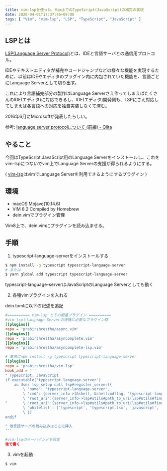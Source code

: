 ```yaml
---
title: vim-lspを使った、Vim上でのTypeScript(JavaScript)の補完の実現
date: 2020-04-01T17:37:46+09:00
tags: [ "Vim", "vim-lsp", "LSP", "TypeScript", "JavaScript" ]
---
```



## LSPとは

[LSP(Language Server Protocol)](https://github.com/Microsoft/language-server-protocol)とは、IDEと言語サーバとの通信用プロトコル。

IDEやテキストエディタが補完やコードジャンプなどの様々な機能を実現するために、以前はIDEやエディタのプラグイン内に内包されていた機能を、言語ごとにLanguage Serverとして切り出す。

これにより言語補完部分の製作はLanguage Serverさえ作ってしまえばたくさんのIDE(エディタ)に対応できるし、IDE(エディタ)開発側も、LSPにさえ対応してしまえば各言語への対応を独自実装しなくて済む。

2016年6月にMicrosoftが発表したらしい。

参考: [language server protocolについて (前編) - Qiita](https://qiita.com/atsushieno/items/ce31df9bd88e98eec5c4)


## やること

今回はTypeScript,JavaScript用のLanguage Serverをインストールし、これをvim-lspにつないでvim上でLanguage Serverの支援が得られるようにする。

( [vim-lsp](https://github.com/prabirshrestha/vim-lsp)はvimでLanguage Serverを利用できるようにするプラグイン )

## 環境

- macOS Mojave(10.14.6)
- VIM 8.2  Compiled by Homebrew
- dein.vimでプラグイン管理

Vim8上で、dein.vimにプラグインを読み込ませる。

## 手順

1. typescript-language-serverをインストールする

```sh
$ npm install -g typescript typescript-language-server
# または
$ yarn global add typescript typescript-language-server
```

typescript-language-serverはJavaScriptのLanguage Serverとしても動く

2. 各種vimプラグインを入れる

dein.tomlに以下の記述を追記

```dein.toml
#========== vim-lsp とその関連プラグイン ==========
#vim-lspとLanguage Serverの連携に必要なプラグイン群
[[plugins]]
repo = 'prabirshrestha/async.vim'
[[plugins]]
repo = 'prabirshrestha/asyncomplete.vim'
[[plugins]]
repo = 'prabirshrestha/asyncomplete-lsp.vim'

# 事前にnpm install -g typescript typescript-language-server 
[[plugins]]
repo = 'prabirshrestha/vim-lsp'
hook_add = '''
" TypeScript, JavaScript
if executable('typescript-language-server')
    au User lsp_setup call lsp#register_server({
        \ 'name': 'typescript-language-server',
        \ 'cmd': {server_info->[&shell, &shellcmdflag, 'typescript-language-server --stdio']},
        \ 'root_uri':{server_info->lsp#utils#path_to_uri(lsp#utils#find_nearest_parent_file_directory(lsp#utils#get_buffer_path(), 'package.json'))},
"       \ 'root_uri':{server_info->lsp#utils#path_to_uri(lsp#utils#find_nearest_parent_file_directory(lsp#utils#get_buffer_path(), 'tsconfig.json'))},
        \ 'whitelist': ['typescript', 'typescript.tsx', 'javascript', 'javascript.jsx'],
        \ })
endif

" 他言語サーバの読み込みはここに挿入
'''

#vim-lspのキーバインドを設定
後で書く
```

3. vimを起動

```sh
$ vim
```

